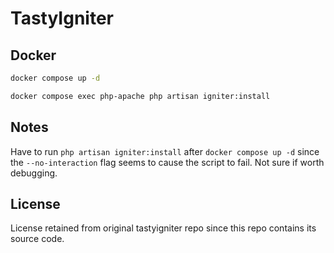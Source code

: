 # TastyIgniter

## Docker

```bash
docker compose up -d
```

```bash
docker compose exec php-apache php artisan igniter:install
```

## Notes

Have to run `php artisan igniter:install` after `docker compose up -d` since the `--no-interaction` flag seems to cause the script to fail. Not sure if worth debugging.

## License

License retained from original tastyigniter repo since this repo contains its source code.
